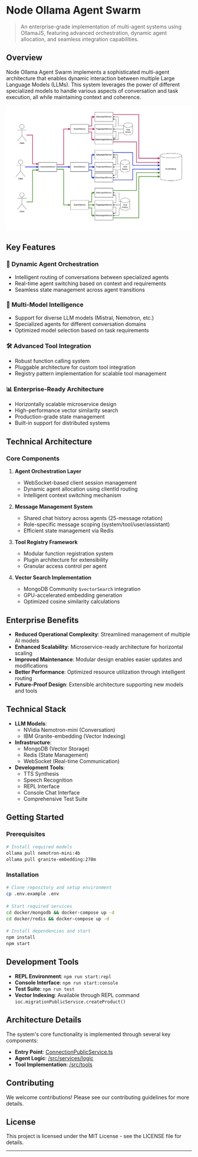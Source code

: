 # Node Ollama Agent Swarm

> An enterprise-grade implementation of multi-agent systems using OllamaJS, featuring advanced orchestration, dynamic agent allocation, and seamless integration capabilities.

## Overview

Node Ollama Agent Swarm implements a sophisticated multi-agent architecture that enables dynamic interaction between multiple Large Language Models (LLMs). This system leverages the power of different specialized models to handle various aspects of conversation and task execution, all while maintaining context and coherence.

![schema](./schema.png)

## Key Features

### 🔄 Dynamic Agent Orchestration
- Intelligent routing of conversations between specialized agents
- Real-time agent switching based on context and requirements
- Seamless state management across agent transitions

### 🧠 Multi-Model Intelligence
- Support for diverse LLM models (Mistral, Nemotron, etc.)
- Specialized agents for different conversation domains
- Optimized model selection based on task requirements

### 🛠 Advanced Tool Integration
- Robust function calling system
- Pluggable architecture for custom tool integration
- Registry pattern implementation for scalable tool management

### 📊 Enterprise-Ready Architecture
- Horizontally scalable microservice design
- High-performance vector similarity search
- Production-grade state management
- Built-in support for distributed systems

## Technical Architecture

### Core Components

1. **Agent Orchestration Layer**
   - WebSocket-based client session management
   - Dynamic agent allocation using clientId routing
   - Intelligent context switching mechanism

2. **Message Management System**
   - Shared chat history across agents (25-message rotation)
   - Role-specific message scoping (system/tool/user/assistant)
   - Efficient state management via Redis

3. **Tool Registry Framework**
   - Modular function registration system
   - Plugin architecture for extensibility
   - Granular access control per agent

4. **Vector Search Implementation**
   - MongoDB Community `$vectorSearch` integration
   - GPU-accelerated embedding generation
   - Optimized cosine similarity calculations

## Enterprise Benefits

- **Reduced Operational Complexity**: Streamlined management of multiple AI models
- **Enhanced Scalability**: Microservice-ready architecture for horizontal scaling
- **Improved Maintenance**: Modular design enables easier updates and modifications
- **Better Performance**: Optimized resource utilization through intelligent routing
- **Future-Proof Design**: Extensible architecture supporting new models and tools

## Technical Stack

- **LLM Models**: 
  - NVidia Nemotron-mini (Conversation)
  - IBM Granite-embedding (Vector Indexing)
- **Infrastructure**: 
  - MongoDB (Vector Storage)
  - Redis (State Management)
  - WebSocket (Real-time Communication)
- **Development Tools**:
  - TTS Synthesis
  - Speech Recognition
  - REPL Interface
  - Console Chat Interface
  - Comprehensive Test Suite

## Getting Started

### Prerequisites
```bash
# Install required models
ollama pull nemotron-mini:4b
ollama pull granite-embedding:278m
```

### Installation
```bash
# Clone repository and setup environment
cp .env.example .env

# Start required services
cd docker/mongodb && docker-compose up -d
cd docker/redis && docker-compose up -d

# Install dependencies and start
npm install
npm start
```

## Development Tools

- **REPL Environment**: `npm run start:repl`
- **Console Interface**: `npm run start:console`
- **Test Suite**: `npm run test`
- **Vector Indexing**: Available through REPL command `ioc.migrationPublicService.createProduct()`

## Architecture Details

The system's core functionality is implemented through several key components:

- **Entry Point**: [ConnectionPublicService.ts](src/services/public/ConnectionPublicService.ts)
- **Agent Logic**: [/src/services/logic](src/services/logic)
- **Tool Implementation**: [/src/tools](src/tools)

## Contributing

We welcome contributions! Please see our contributing guidelines for more details.

## License

This project is licensed under the MIT License - see the LICENSE file for details.

---